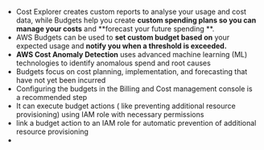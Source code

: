 - Cost Explorer creates custom reports to analyse your usage and cost data, while Budgets help you create **custom spending plans so you can manage your costs** and **forecast your future spending **.
- AWS Budgets can be used to **set custom budget based on** your expected usage and **notify you when a threshold is exceeded.**
- **AWS Cost Anomaly Detection** uses advanced machine learning (ML) technologies to identify anomalous spend and root causes
- Budgets focus on cost planning, implementation, and forecasting that have not yet been incurred
- Configuring the budgets in the Billing and Cost management console is a recommended step
- It can execute budget actions ( like preventing additional resource provisioning) using IAM role with necessary permissions
- link a budget action to an IAM role for automatic prevention of additional resource provisioning
- 
